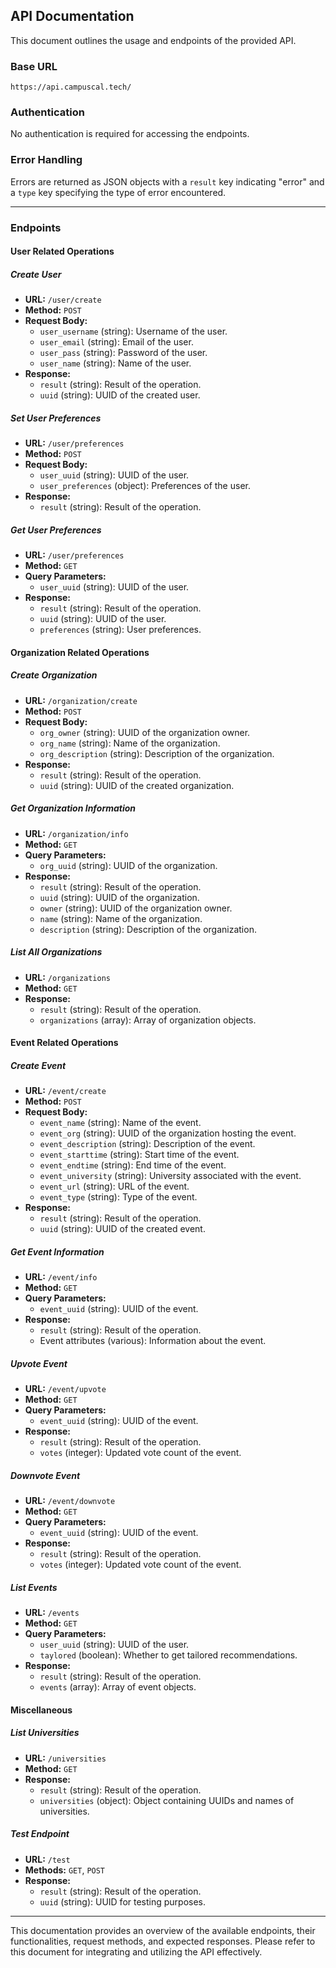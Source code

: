 ## API Documentation

This document outlines the usage and endpoints of the provided API.

### Base URL
```
https://api.campuscal.tech/
```

### Authentication
No authentication is required for accessing the endpoints.

### Error Handling
Errors are returned as JSON objects with a `result` key indicating "error" and a `type` key specifying the type of error encountered.

---

### Endpoints

#### User Related Operations

##### Create User
- **URL:** `/user/create`
- **Method:** `POST`
- **Request Body:**
  - `user_username` (string): Username of the user.
  - `user_email` (string): Email of the user.
  - `user_pass` (string): Password of the user.
  - `user_name` (string): Name of the user.
- **Response:**
  - `result` (string): Result of the operation.
  - `uuid` (string): UUID of the created user.

##### Set User Preferences
- **URL:** `/user/preferences`
- **Method:** `POST`
- **Request Body:**
  - `user_uuid` (string): UUID of the user.
  - `user_preferences` (object): Preferences of the user.
- **Response:**
  - `result` (string): Result of the operation.

##### Get User Preferences
- **URL:** `/user/preferences`
- **Method:** `GET`
- **Query Parameters:**
  - `user_uuid` (string): UUID of the user.
- **Response:**
  - `result` (string): Result of the operation.
  - `uuid` (string): UUID of the user.
  - `preferences` (string): User preferences.

#### Organization Related Operations

##### Create Organization
- **URL:** `/organization/create`
- **Method:** `POST`
- **Request Body:**
  - `org_owner` (string): UUID of the organization owner.
  - `org_name` (string): Name of the organization.
  - `org_description` (string): Description of the organization.
- **Response:**
  - `result` (string): Result of the operation.
  - `uuid` (string): UUID of the created organization.

##### Get Organization Information
- **URL:** `/organization/info`
- **Method:** `GET`
- **Query Parameters:**
  - `org_uuid` (string): UUID of the organization.
- **Response:**
  - `result` (string): Result of the operation.
  - `uuid` (string): UUID of the organization.
  - `owner` (string): UUID of the organization owner.
  - `name` (string): Name of the organization.
  - `description` (string): Description of the organization.

##### List All Organizations
- **URL:** `/organizations`
- **Method:** `GET`
- **Response:**
  - `result` (string): Result of the operation.
  - `organizations` (array): Array of organization objects.

#### Event Related Operations

##### Create Event
- **URL:** `/event/create`
- **Method:** `POST`
- **Request Body:**
  - `event_name` (string): Name of the event.
  - `event_org` (string): UUID of the organization hosting the event.
  - `event_description` (string): Description of the event.
  - `event_starttime` (string): Start time of the event.
  - `event_endtime` (string): End time of the event.
  - `event_university` (string): University associated with the event.
  - `event_url` (string): URL of the event.
  - `event_type` (string): Type of the event.
- **Response:**
  - `result` (string): Result of the operation.
  - `uuid` (string): UUID of the created event.

##### Get Event Information
- **URL:** `/event/info`
- **Method:** `GET`
- **Query Parameters:**
  - `event_uuid` (string): UUID of the event.
- **Response:**
  - `result` (string): Result of the operation.
  - Event attributes (various): Information about the event.

##### Upvote Event
- **URL:** `/event/upvote`
- **Method:** `GET`
- **Query Parameters:**
  - `event_uuid` (string): UUID of the event.
- **Response:**
  - `result` (string): Result of the operation.
  - `votes` (integer): Updated vote count of the event.

##### Downvote Event
- **URL:** `/event/downvote`
- **Method:** `GET`
- **Query Parameters:**
  - `event_uuid` (string): UUID of the event.
- **Response:**
  - `result` (string): Result of the operation.
  - `votes` (integer): Updated vote count of the event.

##### List Events
- **URL:** `/events`
- **Method:** `GET`
- **Query Parameters:**
  - `user_uuid` (string): UUID of the user.
  - `taylored` (boolean): Whether to get tailored recommendations.
- **Response:**
  - `result` (string): Result of the operation.
  - `events` (array): Array of event objects.

#### Miscellaneous

##### List Universities
- **URL:** `/universities`
- **Method:** `GET`
- **Response:**
  - `result` (string): Result of the operation.
  - `universities` (object): Object containing UUIDs and names of universities.

##### Test Endpoint
- **URL:** `/test`
- **Methods:** `GET`, `POST`
- **Response:**
  - `result` (string): Result of the operation.
  - `uuid` (string): UUID for testing purposes.

---

This documentation provides an overview of the available endpoints, their functionalities, request methods, and expected responses. Please refer to this document for integrating and utilizing the API effectively.